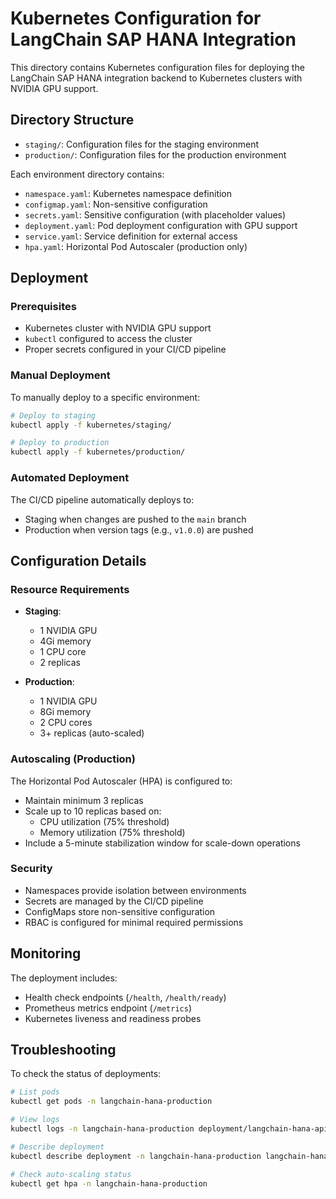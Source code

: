 # Kubernetes Configuration for LangChain SAP HANA Integration

This directory contains Kubernetes configuration files for deploying the LangChain SAP HANA integration backend to Kubernetes clusters with NVIDIA GPU support.

## Directory Structure

- `staging/`: Configuration files for the staging environment
- `production/`: Configuration files for the production environment

Each environment directory contains:

- `namespace.yaml`: Kubernetes namespace definition
- `configmap.yaml`: Non-sensitive configuration
- `secrets.yaml`: Sensitive configuration (with placeholder values)
- `deployment.yaml`: Pod deployment configuration with GPU support
- `service.yaml`: Service definition for external access
- `hpa.yaml`: Horizontal Pod Autoscaler (production only)

## Deployment

### Prerequisites

- Kubernetes cluster with NVIDIA GPU support
- `kubectl` configured to access the cluster
- Proper secrets configured in your CI/CD pipeline

### Manual Deployment

To manually deploy to a specific environment:

```bash
# Deploy to staging
kubectl apply -f kubernetes/staging/

# Deploy to production
kubectl apply -f kubernetes/production/
```

### Automated Deployment

The CI/CD pipeline automatically deploys to:
- Staging when changes are pushed to the `main` branch
- Production when version tags (e.g., `v1.0.0`) are pushed

## Configuration Details

### Resource Requirements

- **Staging**:
  - 1 NVIDIA GPU
  - 4Gi memory
  - 1 CPU core
  - 2 replicas

- **Production**:
  - 1 NVIDIA GPU
  - 8Gi memory
  - 2 CPU cores
  - 3+ replicas (auto-scaled)

### Autoscaling (Production)

The Horizontal Pod Autoscaler (HPA) is configured to:
- Maintain minimum 3 replicas
- Scale up to 10 replicas based on:
  - CPU utilization (75% threshold)
  - Memory utilization (75% threshold)
- Include a 5-minute stabilization window for scale-down operations

### Security

- Namespaces provide isolation between environments
- Secrets are managed by the CI/CD pipeline
- ConfigMaps store non-sensitive configuration
- RBAC is configured for minimal required permissions

## Monitoring

The deployment includes:

- Health check endpoints (`/health`, `/health/ready`)
- Prometheus metrics endpoint (`/metrics`)
- Kubernetes liveness and readiness probes

## Troubleshooting

To check the status of deployments:

```bash
# List pods
kubectl get pods -n langchain-hana-production

# View logs
kubectl logs -n langchain-hana-production deployment/langchain-hana-api

# Describe deployment
kubectl describe deployment -n langchain-hana-production langchain-hana-api

# Check auto-scaling status
kubectl get hpa -n langchain-hana-production
```